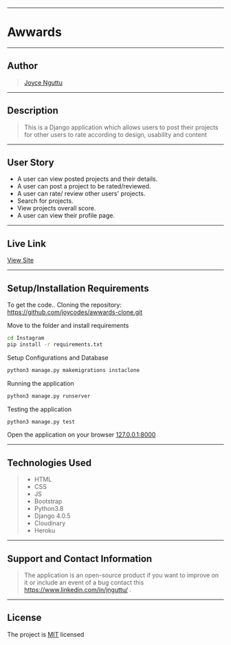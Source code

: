 ***

# Awwards

---

## Author
> [Joyce Nguttu](https://github.com/joycodes)
***

## Description
>This is a Django application which allows users to post their projects for other users to rate according to design, usability and content 

<!-- ![image](./static/images/screenshot-login.png)
![image](./static/images/timeline.png) -->


---

## User Story  
  
* A user can view posted projects and their details.  
* A user can post a project to be rated/reviewed. 
* A user can rate/ review other users' projects.  
* Search for projects.  
* View projects overall score.
* A user can view their profile page. 

---

## Live Link
[View Site](https://.herokuapp.com/)

***

## Setup/Installation Requirements
To get the code..
Cloning the repository:
 https://github.com/joycodes/awwards-clone.git
  
Move to the folder and install requirements
  ```bash
  cd Instagram
  pip install -r requirements.txt
  ```
Setup Configurations and  Database
  ```bash 
  python3 manage.py makemigrations instaclone 
  ``` 
Running the application
  ```bash
  python3 manage.py runserver
  ```
  
Testing the application
  ```bash
  python3 manage.py test
  ```
Open the application on your browser 
[127.0.0.1:8000](http://127.0.0.1:8000/)

---

## Technologies Used
>* HTML
>* CSS
>* JS
>* Bootstrap
>* Python3.8
>* Django 4.0.5
>* Cloudinary
>* Heroku
 
---

## Support and Contact Information
> The application is an open-source product if you  want to improve on it or include an event of a bug  contact this
> https://www.linkedin.com/in/jnguttu/ .
***
## License
The project is [MIT](LICENSE) licensed 